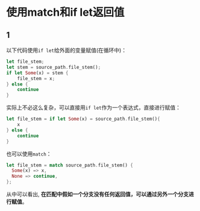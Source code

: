 # 使用match和if let返回值

## 1
以下代码使用`if let`给外面的变量赋值(在循环中)：
```rust
let file_stem;
let stem = source_path.file_stem();
if let Some(x) = stem {
    file_stem = x;
} else {
    continue
}
```

实际上不必这么复杂，可以直接用`if let`作为一个表达式，直接进行赋值：
```rust
let file_stem = if let Some(x) = source_path.file_stem(){
    x
} else {
    continue
}
```

也可以使用`match`：
```rust
let file_stem = match source_path.file_stem() {
  Some(x) => x,
  None => continue,
};
```

从中可以看出, **在匹配中假如一个分支没有任何返回值，可以通过另外一个分支进行赋值**。
